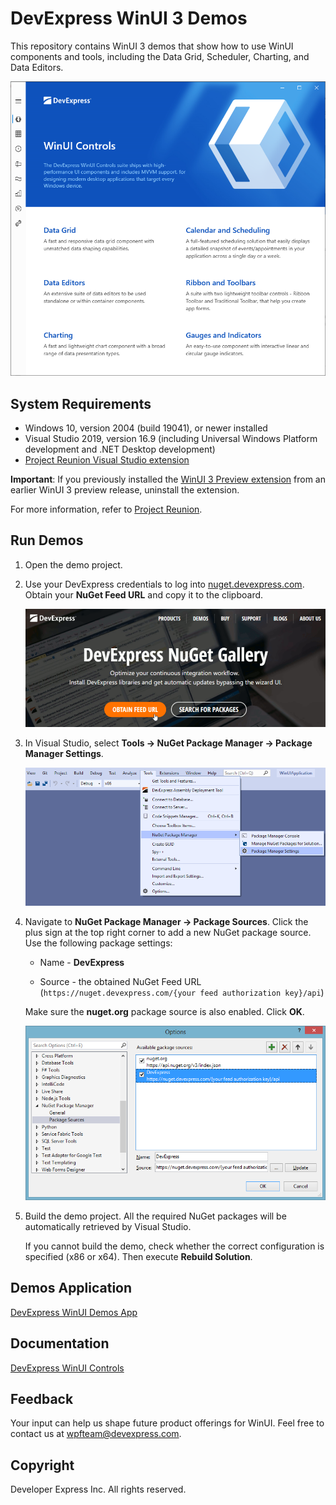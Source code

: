 # DevExpress WinUI 3 Demos

This repository contains WinUI 3 demos that show how to use WinUI components and tools, including the Data Grid, Scheduler, Charting, and Data Editors.

<img src="./images/winui-demos.png">

## System Requirements

* Windows 10, version 2004 (build 19041), or newer installed
* Visual Studio 2019, version 16.9 (including Universal Windows Platform development and .NET Desktop development)
* [Project Reunion Visual Studio extension](https://marketplace.visualstudio.com/items?itemName=ProjectReunion.MicrosoftProjectReunion)

**Important**: If you previously installed the [WinUI 3 Preview extension](https://marketplace.visualstudio.com/items?itemName=Microsoft-WinUI.WinUIProjectTemplates) from an earlier WinUI 3 preview release, uninstall the extension.

For more information, refer to [Project Reunion](https://docs.microsoft.com/en-us/windows/apps/project-reunion/).

## Run Demos

1. Open the demo project.

2. Use your DevExpress credentials to log into [nuget.devexpress.com](nuget.devexpress.com). Obtain your **NuGet Feed URL** and copy it to the clipboard.

    <img src="./images/winui-nuget-gallery.png">

3. In Visual Studio, select **Tools -> NuGet Package Manager -> Package Manager Settings**.

    <img src="./images/package-manager-settings.png">

4. Navigate to **NuGet Package Manager -> Package Sources**. Click the plus sign at the top right corner to add a new NuGet package source. Use the following package settings:

    * Name - **DevExpress**

    * Source - the obtained NuGet Feed URL (`https://nuget.devexpress.com/{your feed authorization key}/api`)

    Make sure the **nuget.org** package source is also enabled. Click **OK**.
    
    <img src="./images/package-sources.png">

5. Build the demo project. All the required NuGet packages will be automatically retrieved by Visual Studio.

    If you cannot build the demo, check whether the correct configuration is specified (x86 or x64). Then execute **Rebuild Solution**.

## Demos Application

[DevExpress WinUI Demos App](https://demos.devexpress.com/winui/)

## Documentation

[DevExpress WinUI Controls](https://docs.devexpress.com/WinUI/402541/winui-controls)

## Feedback

Your input can help us shape future product offerings for WinUI. Feel free to contact us at wpfteam@devexpress.com.

## Copyright

Developer Express Inc. All rights reserved.
